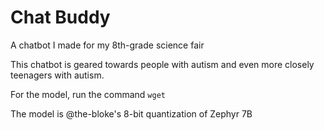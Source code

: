 # Chat Buddy
A chatbot I made for my 8th-grade science fair

This chatbot is geared towards people with autism and even more closely teenagers with autism.

For the model, run the command ```wget ```

The model is @the-bloke's 8-bit quantization of Zephyr 7B

